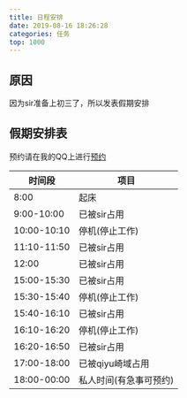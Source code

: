 ```yaml
---
title: 日程安排
date: 2019-08-16 18:26:28
categories: 任务
top: 1000
---
```


## 原因

因为sir准备上初三了，所以发表假期安排

## 假期安排表

预约请在我的QQ上进行<a target="_blank" href="http://sighttp.qq.com/authd?IDKEY=71a0198b3ce67ee5e02cc448f0e1e3b0bb0b12619a5ca76e">预约</a>

| 时间段 | 项目 |
| --- | --- |
| 8:00 | 起床 |
| 9:00-10:00 | 已被sir占用 |
| 10:00-10:10 | 停机(停止工作) |
| 11:10-11:50 | 已被sir占用 |
| 12:00 | 已被sir占用 |
| 15:00-15:30 | 已被sir占用 |
| 15:30-15:40 | 停机(停止工作) |
| 15:40-16:10 | 已被sir占用 |
| 16:10-16:20 | 停机(停止工作) |
| 16:20-16:50 | 已被sir占用 |
| 17:00-18:00 | 已被qiyu崎域占用 |
| 18:00-00:00 | 私人时间(有急事可预约) |
